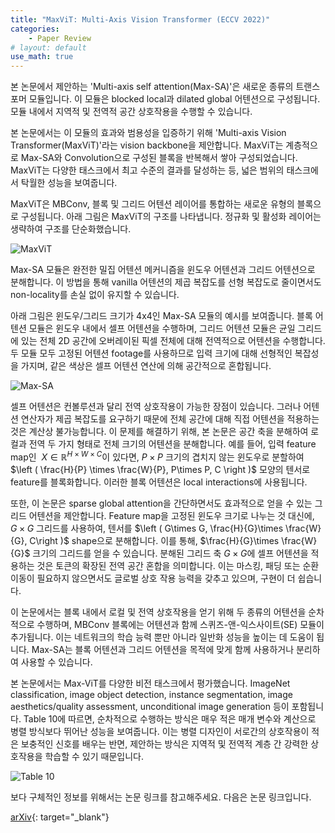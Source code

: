 ```yaml
---
title: "MaxViT: Multi-Axis Vision Transformer (ECCV 2022)"
categories:
    - Paper Review
# layout: default
use_math: true
---
```

본 논문에서 제안하는 'Multi-axis self attention(Max-SA)'은 새로운 종류의 트랜스포머 모듈입니다. 이 모듈은 blocked local과 dilated global 어텐션으로 구성됩니다. 모듈 내에서 지역적 및 전역적 공간 상호작용을 수행할 수 있습니다.

본 논문에서는 이 모듈의 효과와 범용성을 입증하기 위해 'Multi-axis Vision Transformer(MaxViT)'라는 vision backbone을 제안합니다. MaxViT는 계층적으로 Max-SA와 Convolution으로 구성된 블록을 반복해서 쌓아 구성되었습니다. MaxViT는 다양한 태스크에서 최고 수준의 결과를 달성하는 등, 넓은 범위의 태스크에서 탁월한 성능을 보여줍니다.

MaxViT은 MBConv, 블록 및 그리드 어텐션 레이어를 통합하는 새로운 유형의 블록으로 구성됩니다. 아래 그림은 MaxViT의 구조를 나타냅니다. 정규화 및 활성화 레이어는 생략하여 구조를 단순화했습니다.

![MaxViT](https://github.com/developerTae/developerTae.github.io/assets/46318721/4b2d18fb-1164-4710-98b0-cb6127c8e6e0)

Max-SA 모듈은 완전한 밀집 어텐션 메커니즘을 윈도우 어텐션과 그리드 어텐션으로 분해합니다. 이 방법을 통해 vanilla 어텐션의 제곱 복잡도를 선형 복잡도로 줄이면서도 non-locality를 손실 없이 유지할 수 있습니다.

아래 그림은 윈도우/그리드 크기가 4x4인 Max-SA 모듈의 예시를 보여줍니다. 블록 어텐션 모듈은 윈도우 내에서 셀프 어텐션을 수행하며, 그리드 어텐션 모듈은 균일 그리드에 있는 전체 2D 공간에 오버레이된 픽셀 전체에 대해 전역적으로 어텐션을 수행합니다. 두 모듈 모두 고정된 어텐션 footage를 사용하므로 입력 크기에 대해 선형적인 복잡성을 가지며, 같은 색상은 셀프 어텐션 연산에 의해 공간적으로 혼합됩니다.

![Max-SA](https://github.com/developerTae/developerTae.github.io/assets/46318721/1e93ff62-ada2-4224-b526-8e9ea1467002)

셀프 어텐션은 컨볼루션과 달리 전역 상호작용이 가능한 장점이 있습니다. 그러나 어텐션 연산자가 제곱 복잡도를 요구하기 때문에 전체 공간에 대해 직접 어텐션을 적용하는 것은 계산상 불가능합니다. 이 문제를 해결하기 위해, 본 논문은 공간 축을 분해하여 로컬과 전역 두 가지 형태로 전체 크기의 어텐션을 분해합니다. 예를 들어, 입력 feature map인  $X\in \mathbb{R}^{H\times W\times C}$이 있다면, $P \times P$ 크기의 겹치지 않는 윈도우로 분할하여 $\left ( \frac{H}{P} \times \frac{W}{P}, P\times P, C \right )$ 모양의 텐서로 feature를 블록화합니다. 이러한 블록 어텐션은 local interactions에 사용됩니다.

또한, 이 논문은 sparse global attention을 간단하면서도 효과적으로 얻을 수 있는 그리드 어텐션을 제안합니다. Feature map을 고정된 윈도우 크기로 나누는 것 대신에, $G \times G$ 그리드를 사용하여, 텐서를 $\left ( G\times G, \frac{H}{G}\times \frac{W}{G}, C\right )$ shape으로 분해합니다. 이를 통해, $\frac{H}{G}\times \frac{W}{G}$ 크기의 그리드를 얻을 수 있습니다. 분해된 그리드 축 $G \times G$에 셀프 어텐션을 적용하는 것은 토큰의 확장된 전역 공간 혼합을 의미합니다. 이는 마스킹, 패딩 또는 순환 이동이 필요하지 않으면서도 글로벌 상호 작용 능력을 갖추고 있으며, 구현이 더 쉽습니다.

이 논문에서는 블록 내에서 로컬 및 전역 상호작용을 얻기 위해 두 종류의 어텐션을 순차적으로 수행하며, MBConv 블록에는 어텐션과 함께 스퀴즈-앤-익스사이트(SE) 모듈이 추가됩니다. 이는 네트워크의 학습 능력 뿐만 아니라 일반화 성능을 높이는 데 도움이 됩니다. Max-SA는 블록 어텐션과 그리드 어텐션을 목적에 맞게 함께 사용하거나 분리하여 사용할 수 있습니다.

본 논문에서는 Max-ViT를 다양한 비전 태스크에서 평가했습니다. ImageNet classification, image object detection, instance segmentation, image aesthetics/quality assessment, unconditional image generation 등이 포함됩니다. Table 10에 따르면, 순차적으로 수행하는 방식은 매우 적은 매개 변수와 계산으로 병렬 방식보다 뛰어난 성능을 보여줍니다. 이는 병렬 디자인이 서로간의 상호작용이 적은 보충적인 신호를 배우는 반면, 제안하는 방식은 지역적 및 전역적 계층 간 강력한 상호작용을 학습할 수 있기 때문입니다.

![Table 10](https://github.com/developerTae/developerTae.github.io/assets/46318721/f6bc4a24-7ed8-468e-acd2-31b2bc2474b1)

보다 구체적인 정보를 위해서는 논문 링크를 참고해주세요. 다음은 논문 링크입니다.

[arXiv](https://arxiv.org/abs/2204.01697){: target="_blank"}